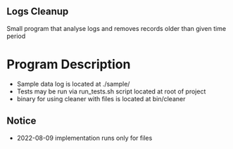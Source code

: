 Logs Cleanup
-----------------

Small program that analyse logs and removes records older than given time period


Program Description
===

* Sample data log is located at ./sample/  
* Tests may be run via run_tests.sh script located at root of project  
* binary for using cleaner with files is located at bin/cleaner  

Notice
---
- 2022-08-09 implementation runs only for files  